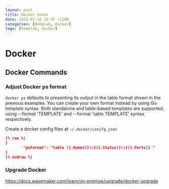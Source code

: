 ```yaml
---
layout: post
title: Docker notes
date: 2025-01-18 15:47 +1100
categories: [HomeLab, Docker]
tags: [homelab, docker]
---
```


# Docker 
## Docker Commands
### Adjust Docker ps format 
`docker ps` defaults to presenting its output in the table format shown in the previous examples. You can create your own format instead by using Go template syntax. Both standalone and table-based templates are supported, using --format 'TEMPLATE' and --format 'table TEMPLATE' syntax respectively.

Create a docker config files at `~/.docker/conifg.json`
```json
{% raw %}
}
        "psFormat": "table {{.Names}}\\t{{.Status}}\\t{{.Ports}} "
}
{% endraw %}
``` 

### Upgrade Docker 
https://docs.wavemaker.com/learn/on-premise/upgrade/docker-upgrade
